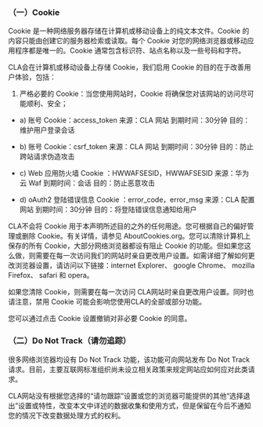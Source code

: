 ### （一）Cookie
Cookie 是一种网络服务器存储在计算机或移动设备上的纯文本文件。Cookie 的内容只能由创建它的服务器检索或读取。每个 Cookie 对您的网络浏览器或移动应用程序都是唯一的。Cookie 通常包含标识符、站点名称以及一些号码和字符。

CLA会在计算机或移动设备上存储 Cookie，我们启用 Cookie 的目的在于改善用户体验，包括：

 1. 严格必要的 Cookie：当您使用网站时，Cookie 将确保您对该网站的访问尽可能顺利、安全；
 - a) 账号 Cookie：access_token
来源：CLA 网站
到期时间：30分钟
目的：维护用户登录会话

- b) 账号 Cookie：csrf_token
来源：CLA 网站
到期时间：30分钟
目的：防止跨站请求伪造攻击

- c) Web 应用防火墙 Cookie ：HWWAFSESID，HWWAFSESID
来源：华为云 Waf
到期时间：会话
目的：防止恶意攻击

- d) oAuth2 登陆错误信息 Cookie ：error_code，error_msg
来源：CLA 配置网站
到期时间：30分钟
目的：将登陆错误信息通知给用户

CLA不会将 Cookie 用于本声明所述目的之外的任何用途。您可根据自己的偏好管理或删除 Cookie。有关详情，请参见 AboutCookies.org。您可以清除计算机上保存的所有 Cookie，大部分网络浏览器都设有阻止 Cookie 的功能。但如果您这么做，则需要在每一次访问我们的网站时亲自更改用户设置。如需详细了解如何更改浏览器设置，请访问以下链接：internet Explorer、 google Chrome、 mozilla Firefox、 safari 和 opera。

如果您清除 Cookie，则需要在每一次访问 CLA网站时亲自更改用户设置。同时也请注意，禁用 Cookie 可能会影响您使用CLA的全部或部分功能。

您可以通过点击 Cookie 设置撤销对非必要 Cookie 的同意。

### （二）Do Not Track（请勿追踪）
很多网络浏览器均设有 Do Not Track 功能，该功能可向网站发布 Do Not Track 请求。目前，主要互联网标准组织尚未设立相关政策来规定网站应如何应对此类请求。

CLA网站没有根据您选择的“请勿跟踪”设置或您的浏览器可能提供的其他“选择退出”设置或特性，改变本文中详述的数据收集和使用方式，但是保留在今后不通知您的情况下改变数据处理方式的权利。
